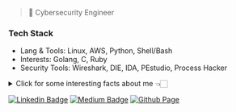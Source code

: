 
> 🔐 Cybersecurity Engineer

### Tech Stack

- Lang & Tools: Linux, AWS, Python, Shell/Bash
- Interests: Golang, C, Ruby
- Security Tools: Wireshark, DIE, IDA, PEstudio, Process Hacker


<details>
  <summary>Click for some interesting facts about me 👈🏻</summary>
  <pre>
- Call me Bea (Bee-ah, sounds quite like 'Bia') 👀
- Graduated in Cybersecurity and Post-graduated in Computer Forensics
- I have expertise on threat actors and the Mitre Att&ck Framework
- I play around with Malware
- I really like birds!!
  </pre>
</details>


 [![Linkedin Badge](https://img.shields.io/badge/LinkedIn-000000?style=for-the-badge&logo=linkedin&logoColor=white)](https://www.linkedin.com/in/beapereiras/)  [![Medium Badge](https://img.shields.io/badge/Medium-000000?style=for-the-badge&logo=medium&logoColor=white)](https://litio.medium.com/) [![Github Page](https://img.shields.io/badge/GitHub_Page-000000?style=for-the-badge&logo=github&logoColor=white)](https://0wlexe.github.io)



<!--
**j4nedoe/j4nedoe** is a ✨ _special_ ✨ repository because its `README.md` (this file) appears on your GitHub profile.

Here are some ideas to get you started:

# Titulo

- 🔭 I’m currently working on ...
- 🌱 I’m currently learning ...
- 👯 I’m looking to collaborate on ...
- 🤔 I’m looking for help with ...
- 💬 Ask me about ...
- 📫 How to reach me: ...
- 😄 Pronouns: ...
- ⚡ Fun fact: ...
-->
